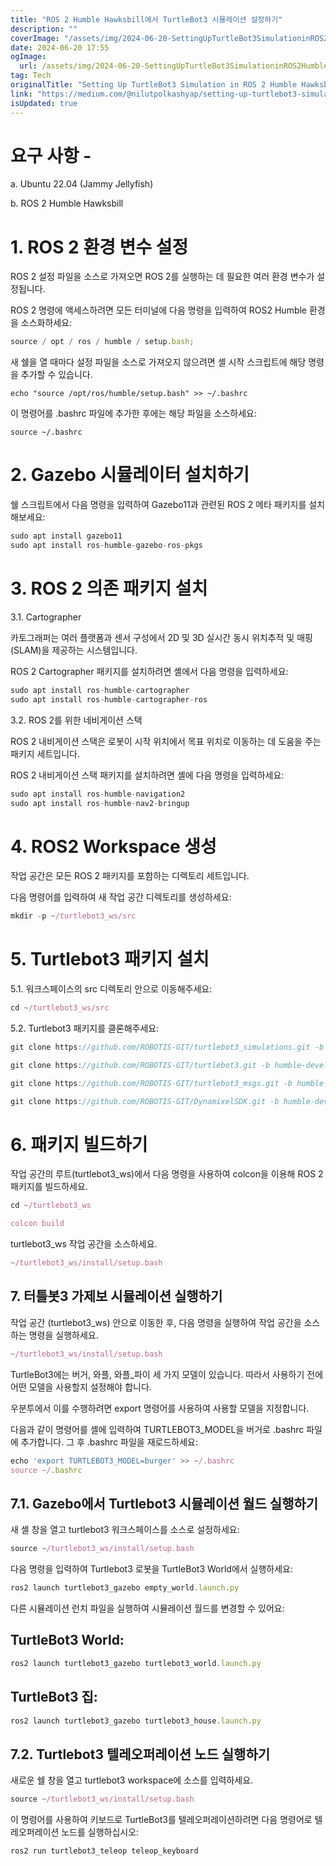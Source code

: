 ```yaml
---
title: "ROS 2 Humble Hawksbill에서 TurtleBot3 시뮬레이션 설정하기"
description: ""
coverImage: "/assets/img/2024-06-20-SettingUpTurtleBot3SimulationinROS2HumbleHawksbill_0.png"
date: 2024-06-20 17:55
ogImage:
  url: /assets/img/2024-06-20-SettingUpTurtleBot3SimulationinROS2HumbleHawksbill_0.png
tag: Tech
originalTitle: "Setting Up TurtleBot3 Simulation in ROS 2 Humble Hawksbill"
link: "https://medium.com/@nilutpolkashyap/setting-up-turtlebot3-simulation-in-ros-2-humble-hawksbill-70a6fcdaf5de"
isUpdated: true
---
```


# 요구 사항 -

a. Ubuntu 22.04 (Jammy Jellyfish)

b. ROS 2 Humble Hawksbill

# 1. ROS 2 환경 변수 설정

<div class="content-ad"></div>

ROS 2 설정 파일을 소스로 가져오면 ROS 2를 실행하는 데 필요한 여러 환경 변수가 설정됩니다.

ROS 2 명령에 액세스하려면 모든 터미널에 다음 명령을 입력하여 ROS2 Humble 환경을 소스화하세요:

```js
source / opt / ros / humble / setup.bash;
```

새 쉘을 열 때마다 설정 파일을 소스로 가져오지 않으려면 셸 시작 스크립트에 해당 명령을 추가할 수 있습니다.

<div class="content-ad"></div>

```shell
echo "source /opt/ros/humble/setup.bash" >> ~/.bashrc
```

이 명령어를 .bashrc 파일에 추가한 후에는 해당 파일을 소스하세요:

```shell
source ~/.bashrc
```

# 2. Gazebo 시뮬레이터 설치하기

<div class="content-ad"></div>

쉘 스크립트에서 다음 명령을 입력하여 Gazebo11과 관련된 ROS 2 메타 패키지를 설치해보세요:

```js
sudo apt install gazebo11
sudo apt install ros-humble-gazebo-ros-pkgs
```

# 3. ROS 2 의존 패키지 설치

3.1. Cartographer

<div class="content-ad"></div>

카토그래퍼는 여러 플랫폼과 센서 구성에서 2D 및 3D 실시간 동시 위치추적 및 매핑(SLAM)을 제공하는 시스템입니다.

ROS 2 Cartographer 패키지를 설치하려면 셸에서 다음 명령을 입력하세요:

```js
sudo apt install ros-humble-cartographer
sudo apt install ros-humble-cartographer-ros
```

3.2. ROS 2를 위한 네비게이션 스택

<div class="content-ad"></div>

ROS 2 내비게이션 스택은 로봇이 시작 위치에서 목표 위치로 이동하는 데 도움을 주는 패키지 세트입니다.

ROS 2 내비게이션 스택 패키지를 설치하려면 셸에 다음 명령을 입력하세요:

```js
sudo apt install ros-humble-navigation2
sudo apt install ros-humble-nav2-bringup
```

# 4. ROS2 Workspace 생성

<div class="content-ad"></div>

작업 공간은 모든 ROS 2 패키지를 포함하는 디렉토리 세트입니다.

다음 명령어를 입력하여 새 작업 공간 디렉토리를 생성하세요:

```js
mkdir -p ~/turtlebot3_ws/src
```

# 5. Turtlebot3 패키지 설치

<div class="content-ad"></div>

5.1. 워크스페이스의 src 디렉토리 안으로 이동해주세요:

```js
cd ~/turtlebot3_ws/src
```

5.2. Turtlebot3 패키지를 클론해주세요:

```js
git clone https://github.com/ROBOTIS-GIT/turtlebot3_simulations.git -b humble-devel

git clone https://github.com/ROBOTIS-GIT/turtlebot3.git -b humble-devel

git clone https://github.com/ROBOTIS-GIT/turtlebot3_msgs.git -b humble-devel

git clone https://github.com/ROBOTIS-GIT/DynamixelSDK.git -b humble-devel
```

<div class="content-ad"></div>

# 6. 패키지 빌드하기

작업 공간의 루트(turtlebot3_ws)에서 다음 명령을 사용하여 colcon을 이용해 ROS 2 패키지를 빌드하세요.

```js
cd ~/turtlebot3_ws

colcon build
```

turtlebot3_ws 작업 공간을 소스하세요.

<div class="content-ad"></div>

```js
~/turtlebot3_ws/install/setup.bash
```

## 7. 터틀봇3 가제보 시뮬레이션 실행하기

작업 공간 (turtlebot3_ws) 안으로 이동한 후, 다음 명령을 실행하여 작업 공간을 소스하는 명령을 실행하세요.

```js
~/turtlebot3_ws/install/setup.bash
```

<div class="content-ad"></div>

TurtleBot3에는 버거, 와플, 와플\_파이 세 가지 모델이 있습니다. 따라서 사용하기 전에 어떤 모델을 사용할지 설정해야 합니다.

우분투에서 이를 수행하려면 export 명령어를 사용하여 사용할 모델을 지정합니다.

다음과 같이 명령어를 셸에 입력하여 TURTLEBOT3_MODEL을 버거로 .bashrc 파일에 추가합니다. 그 후 .bashrc 파일을 재로드하세요:

```js
echo 'export TURTLEBOT3_MODEL=burger' >> ~/.bashrc
source ~/.bashrc
```

<div class="content-ad"></div>

## 7.1. Gazebo에서 Turtlebot3 시뮬레이션 월드 실행하기

새 셸 창을 열고 turtlebot3 워크스페이스를 소스로 설정하세요:

```js
source ~/turtlebot3_ws/install/setup.bash
```

다음 명령을 입력하여 Turtlebot3 로봇을 TurtleBot3 World에서 실행하세요:

<div class="content-ad"></div>

```js
ros2 launch turtlebot3_gazebo empty_world.launch.py
```

다른 시뮬레이션 런치 파일을 실행하여 시뮬레이션 월드를 변경할 수 있어요:

## TurtleBot3 World:

```js
ros2 launch turtlebot3_gazebo turtlebot3_world.launch.py
```

<div class="content-ad"></div>

## TurtleBot3 집:

```js
ros2 launch turtlebot3_gazebo turtlebot3_house.launch.py
```

## 7.2. Turtlebot3 텔레오퍼레이션 노드 실행하기

새로운 쉘 창을 열고 turtlebot3 workspace에 소스를 입력하세요.

<div class="content-ad"></div>

```js
source ~/turtlebot3_ws/install/setup.bash
```

이 명령어를 사용하여 키보드로 TurtleBot3를 텔레오퍼레이션하려면 다음 명령어로 텔레오퍼레이션 노드를 실행하십시오:

```js
ros2 run turtlebot3_teleop teleop_keyboard
```
